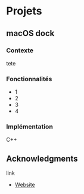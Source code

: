 # Projets

## macOS dock

### Contexte
tete

### Fonctionnalités

* 1
* 2
* 3
* 4

### Implémentation
C++

## Acknowledgments

link
* [Website](https://mlp01.github.io/mlp01/)
